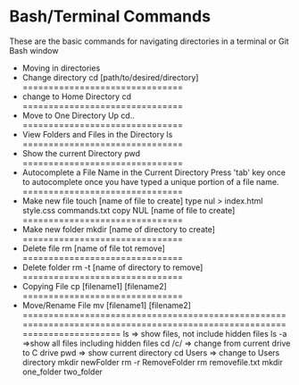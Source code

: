 # Bash/Terminal Commands
These are the basic commands for navigating directories in a terminal or Git Bash window
- Moving in directories
- Change directory
cd [path/to/desired/directory]
===============================
- change to Home Directory
cd
===============================
- Move to One Directory Up
cd..
===============================
- View Folders and Files in the Directory
ls
===============================
- Show the current Directory
pwd
===============================
- Autocomplete a File Name in the Current Directory
Press 'tab' key once to autocomplete once you have typed a unique portion of a file name.
===============================
- Make new file
touch [name of file to create]
type nul > index.html style.css commands.txt
copy NUL [name of file to create]
===============================
- Make new folder
mkdir [name of directory to create]
===============================
- Delete file
rm [name of file tot remove]
===============================
- Delete folder
rm -t [name of directory to remove]
===============================
- Copying File
cp [filename1] [filename2]
===============================
- Move/Rename File
mv [filename1] [filename2]
=========================================================================================================================
ls => show files, not include hidden files
ls -a =>show all files including hidden files
cd /c/ => change from current drive to C drive
pwd => show current directory
cd Users => change to Users directory
mkdir newFolder
rm -r RemoveFolder
rm removefile.txt
mkdir one_folder two_folder








